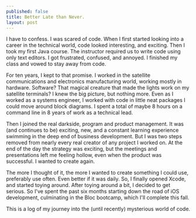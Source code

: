 ```yaml
---
published: false
title: Better Late than Never. 
layout: post
---
```

I have to confess. I was scared of code. When I first started looking into a career in the technical world, code looked interesting, and exciting. Then I took my first Java course. The instructor required us to write code using only text editors. I got frustrated, confused, and annoyed. I finished my class and vowed to stay away from code. 

For ten years, I kept to that promise. I worked in the satellite communications and electronics manufacturing world, working mostly in hardware. Software? That magical creature that made the lights work on my satellite terminals? I knew the big picture, but nothing more. Even as I worked as a systems engineer, I worked with code in little neat packages I could move around block diagrams. I spent a total of maybe 8 hours on a command line in 8 years of work as a technical lead. 

Then I joined the real darkside, program and product management. It was (and continues to be) exciting, new, and a constant learning experience swimming in the deep end of business development. But I was two steps removed from nearly every real creator of any project I worked on. At the end of the day the strategy was exciting, but the meetings and presentations left me feeling hollow, even when the product was successful. I wanted to create again. 

The more I thought of it, the more I wanted to create something I could use, preferably use often. Even better if it was daily. So, I finally opened Xcode, and started toying around. After toying around a bit, I decided to get serious. So I've spent the past six months starting down the road of iOS development, culminating in the Bloc bootcamp, which I'll complete this fall. 

This is a log of my journey into the (until recently) mysterious world of code. 
